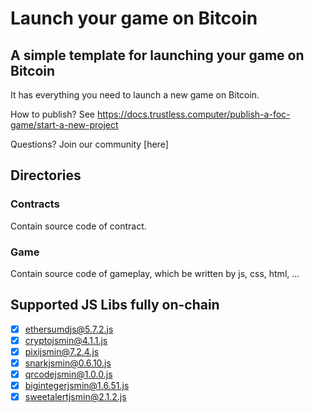 # Launch your game on Bitcoin

## A simple template for launching your game on Bitcoin

It has everything you need to launch a new game on Bitcoin.

How to publish? See https://docs.trustless.computer/publish-a-foc-game/start-a-new-project

Questions? Join our community [here]

## Directories

### Contracts
Contain source code of contract.

### Game
Contain source code of gameplay, which be written by js, css, html, ...

## Supported JS Libs fully on-chain

- [x] ethersumdjs@5.7.2.js
- [x] cryptojsmin@4.1.1.js
- [x] pixijsmin@7.2.4.js
- [x] snarkjsmin@0.6.10.js
- [x] qrcodejsmin@1.0.0.js
- [x] bigintegerjsmin@1.6.51.js
- [x] sweetalertjsmin@2.1.2.js
